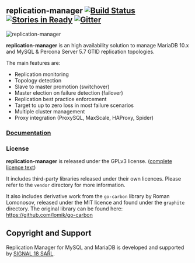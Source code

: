 ## replication-manager [![Build Status](https://travis-ci.org/signal18/replication-manager.svg?branch=2.0)](https://travis-ci.org/signal18/replication-manager) [![Stories in Ready](https://badge.waffle.io/signal18/replication-manager.svg?label=ready&title=Ready)](http://waffle.io/signal18/replication-manager) [![Gitter](https://img.shields.io/gitter/room/nwjs/nw.js.svg)](https://gitter.im/replication-manager)

![replication-manager](https://github.com/signal18/replication-manager/raw/2.0/dashboard/static/logo.png)

__replication-manager__ is an high availability solution to manage MariaDB 10.x and MySQL & Percona Server 5.7 GTID replication topologies.  

The main features are:
 * Replication monitoring
 * Topology detection
 * Slave to master promotion (switchover)
 * Master election on failure detection (failover)
 * Replication best practice enforcement
 * Target to up to zero loss in most failure scenarios
 * Multiple cluster management
 * Proxy integration (ProxySQL, MaxScale, HAProxy, Spider)

### [Documentation](https://docs.signal18.io)

### License

__replication-manager__ is released under the GPLv3 license. ([complete licence text](https://github.com/signal18/replication-manager/blob/master/LICENSE))

It includes third-party libraries released under their own licences. Please refer to the `vendor` directory for more information.

It also includes derivative work from the `go-carbon` library by Roman Lomonosov, released under the MIT licence and found under the `graphite` directory. The original library can be found here: https://github.com/lomik/go-carbon

## Copyright and Support

Replication Manager for MySQL and MariaDB is developed and supported by [SIGNAL 18 SARL](https://signal18.io/products).
